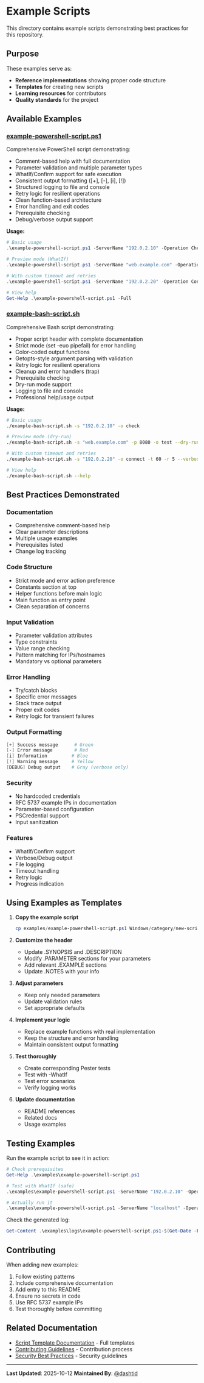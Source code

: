 # Example Scripts

This directory contains example scripts demonstrating best practices for this repository.

## Purpose

These examples serve as:
- **Reference implementations** showing proper code structure
- **Templates** for creating new scripts
- **Learning resources** for contributors
- **Quality standards** for the project

## Available Examples

### [example-powershell-script.ps1](example-powershell-script.ps1)

Comprehensive PowerShell script demonstrating:
- Comment-based help with full documentation
- Parameter validation and multiple parameter types
- WhatIf/Confirm support for safe execution
- Consistent output formatting ([+], [-], [i], [!])
- Structured logging to file and console
- Retry logic for resilient operations
- Clean function-based architecture
- Error handling and exit codes
- Prerequisite checking
- Debug/verbose output support

**Usage:**
```powershell
# Basic usage
.\example-powershell-script.ps1 -ServerName "192.0.2.10" -Operation Check

# Preview mode (WhatIf)
.\example-powershell-script.ps1 -ServerName "web.example.com" -Operation Test -WhatIf

# With custom timeout and retries
.\example-powershell-script.ps1 -ServerName "192.0.2.20" -Operation Connect -Timeout 60 -MaxRetries 5

# View help
Get-Help .\example-powershell-script.ps1 -Full
```

### [example-bash-script.sh](example-bash-script.sh)

Comprehensive Bash script demonstrating:
- Proper script header with complete documentation
- Strict mode (set -euo pipefail) for error handling
- Color-coded output functions
- Getopts-style argument parsing with validation
- Retry logic for resilient operations
- Cleanup and error handlers (trap)
- Prerequisite checking
- Dry-run mode support
- Logging to file and console
- Professional help/usage output

**Usage:**
```bash
# Basic usage
./example-bash-script.sh -s "192.0.2.10" -o check

# Preview mode (dry-run)
./example-bash-script.sh -s "web.example.com" -p 8080 -o test --dry-run

# With custom timeout and retries
./example-bash-script.sh -s "192.0.2.20" -o connect -t 60 -r 5 --verbose

# View help
./example-bash-script.sh --help
```

## Best Practices Demonstrated

### Documentation
- Comprehensive comment-based help
- Clear parameter descriptions
- Multiple usage examples
- Prerequisites listed
- Change log tracking

### Code Structure
- Strict mode and error action preference
- Constants section at top
- Helper functions before main logic
- Main function as entry point
- Clean separation of concerns

### Input Validation
- Parameter validation attributes
- Type constraints
- Value range checking
- Pattern matching for IPs/hostnames
- Mandatory vs optional parameters

### Error Handling
- Try/catch blocks
- Specific error messages
- Stack trace output
- Proper exit codes
- Retry logic for transient failures

### Output Formatting
```powershell
[+] Success message      # Green
[-] Error message        # Red
[i] Information         # Blue
[!] Warning message     # Yellow
[DEBUG] Debug output    # Gray (verbose only)
```

### Security
- No hardcoded credentials
- RFC 5737 example IPs in documentation
- Parameter-based configuration
- PSCredential support
- Input sanitization

### Features
- WhatIf/Confirm support
- Verbose/Debug output
- File logging
- Timeout handling
- Retry logic
- Progress indication

## Using Examples as Templates

1. **Copy the example script**
   ```powershell
   cp examples/example-powershell-script.ps1 Windows/category/new-script.ps1
   ```

2. **Customize the header**
   - Update .SYNOPSIS and .DESCRIPTION
   - Modify .PARAMETER sections for your parameters
   - Add relevant .EXAMPLE sections
   - Update .NOTES with your info

3. **Adjust parameters**
   - Keep only needed parameters
   - Update validation rules
   - Set appropriate defaults

4. **Implement your logic**
   - Replace example functions with real implementation
   - Keep the structure and error handling
   - Maintain consistent output formatting

5. **Test thoroughly**
   - Create corresponding Pester tests
   - Test with -WhatIf
   - Test error scenarios
   - Verify logging works

6. **Update documentation**
   - README references
   - Related docs
   - Usage examples

## Testing Examples

Run the example script to see it in action:

```powershell
# Check prerequisites
Get-Help .\examples\example-powershell-script.ps1

# Test with WhatIf (safe)
.\examples\example-powershell-script.ps1 -ServerName "192.0.2.10" -Operation Check -WhatIf -Verbose

# Actually run it
.\examples\example-powershell-script.ps1 -ServerName "localhost" -Operation Check
```

Check the generated log:
```powershell
Get-Content .\examples\logs\example-powershell-script.ps1-$(Get-Date -Format 'yyyyMMdd').log
```

## Contributing

When adding new examples:

1. Follow existing patterns
2. Include comprehensive documentation
3. Add entry to this README
4. Ensure no secrets in code
5. Use RFC 5737 example IPs
6. Test thoroughly before committing

## Related Documentation

- [Script Template Documentation](../docs/SCRIPT_TEMPLATE.md) - Full templates
- [Contributing Guidelines](../CONTRIBUTING.md) - Contribution process
- [Security Best Practices](../SECURITY.md) - Security guidelines

---

**Last Updated**: 2025-10-12
**Maintained By**: [@dashtid](https://github.com/dashtid)
